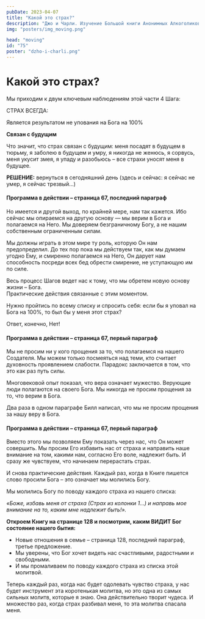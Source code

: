 ```yaml
---
pubDate: 2023-04-07
title: "Какой это страх?"
description: "Джо и Чарли. Изучение Большой книги Анонимных Алкоголиков.  (074)"
img: "posters/img_moving.png"

head: "moving"
id: "75"
poster: "dzho-i-charli.png"
---
```


# Какой это страх?

Мы приходим к двум ключевым наблюдениям этой части 4 Шага:

СТРАХ ВСЕГДА:

Является результатом не упования на Бога на 100%

**Связан с будущим**

Что значит, что страх связан с будущим: меня посадят в будущем в тюрьму, я заболею в будущем и умру, я никогда не женюсь, я сорвусь, меня укусит змея, я упаду и разобьюсь – все страхи уносят меня в будущее.

**РЕШЕНИЕ:** вернуться в сегодняшний день (здесь и сейчас: я сейчас не умер, я сейчас трезвый…)

#### Программа в действии – страница 67, последний параграф

Но имеется и другой выход, по крайней мере, нам так кажется. Ибо сейчас мы опираемся на другую основу — мы верим в Бога и полагаемся на Него. Мы доверяем безграничному Богу, а не нашим собственным ограниченным силам.

Мы должны играть в этом мире ту роль, которую Он нам предопределил. До тех пор пока мы действуем так, как мы думаем угодно Ему, и смиренно полагаемся на Него, Он дарует нам способность посреди всех бед обрести смирение, не уступающую им по силе.

Весь процесс Шагов ведет нас к тому, что мы обретем новую основу жизни – Бога. <br>
Практические действия связанные с этим моментом.

Нужно пройтись по всему списку и спросить себя: если бы я уповал на Бога на 100%, то был бы у меня этот страх?

Ответ, конечно, Нет!

#### Программа в действии – страница 67, первый параграф

Мы не просим ни у кого прощения за то, что полагаемся на нашего Создателя. Мы можем только посмеяться над теми, кто считает духовность проявлением слабости. Парадокс заключается в том, что это как раз путь силы.

Многовековой опыт показал, что вера означает мужество. Верующие люди полагаются на своего Бога. Мы никогда не просим прощения за то, что верим в Бога.

Два раза в одном параграфе Билл написал, что мы не просим прощения за нашу веру в Бога.

#### Программа в действии – страница 67, первый параграф

Вместо этого мы позволяем Ему показать через нас, что Он может совершить. Мы просим Его избавить нас от страха и направить наше внимание на том, какими нам, согласно Его воле, надлежит быть. И сразу же чувствуем, что начинаем перерастать страх.

И снова практические действия. Каждый раз, когда в Книге пишется слово просили Бога – это означает мы молились Богу.

Мы молились Богу по поводу каждого страха из нашего списка:

_«Боже, избавь меня от страха (Страх из колонки 1…) и направь мое внимание на то, каким мне надлежит быть!»._

**Откроем Книгу на странице 128 и посмотрим, каким ВИДИТ Бог состояние нашего бытия:**

- Новые отношения в семье – страница 128, последний параграф, третье предложение.
- Мы уверены, что Бог хочет видеть нас счастливыми, радостными и свободными.
- И мы промаливаем по поводу каждого страха из списка этой молитвой.

Теперь каждый раз, когда нас будет одолевать чувство страха, у нас будет инструмент эта коротенькая молитва, но это одна из самых сильных молитв, которые я знаю. Она действительно творит чудеса. И множество раз, когда страх разбивал меня, то эта молитва спасала меня.
